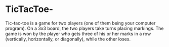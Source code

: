 # TicTacToe-
Tic-tac-toe is a game for two players (one of them being your computer program). On a 3x3 board, the two players take turns placing markings. The game is won by the player who gets three of his or her marks in a row (vertically, horizontally, or diagonally), while the other loses.
